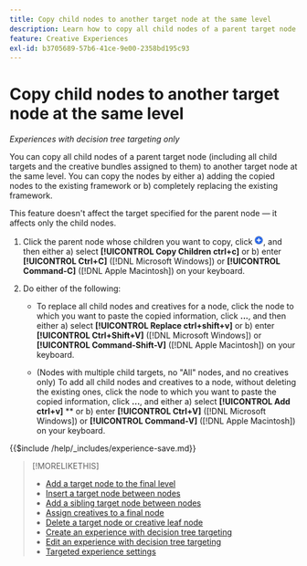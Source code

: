```yaml
---
title: Copy child nodes to another target node at the same level
description: Learn how to copy all child nodes of a parent target node to another target node at the same level
feature: Creative Experiences
exl-id: b3705689-57b6-41ce-9e00-2358bd195c93
---
```

# Copy child nodes to another target node at the same level

*Experiences with decision tree targeting only*

You can copy all child nodes of a parent target node (including all child targets and the creative bundles assigned to them) to another target node at the same level. You can copy the nodes by either a) adding the copied nodes to the existing framework or b) completely replacing the existing framework. <!-- Give the main use case or an example to explain. -->

This feature doesn't affect the target specified for the parent node &mdash; it affects only the child nodes.

<!-- 1. [ways to get to the decision tree] -->

1. Click the parent node whose children you want to copy, click ![Add](/help/creative/assets/add.png "Add"), and then either a\) select **[!UICONTROL Copy Children ctrl+c]** or b\) enter **[!UICONTROL Ctrl+C]** ([!DNL Microsoft Windows]) or **[!UICONTROL Command-C]** ([!DNL Apple Macintosh]) on your keyboard.

1. Do either of the following:

   * To replace all child nodes and creatives for a node, click the node to which you want to paste the copied information, click **...**, and then either a\) select **[!UICONTROL Replace ctrl+shift+v]** or b\) enter **[!UICONTROL Ctrl+Shift+V]** ([!DNL Microsoft Windows]) or **[!UICONTROL Command-Shift-V]** ([!DNL Apple Macintosh]) on your keyboard.

   * (Nodes with multiple child targets, no "All" nodes, and no creatives only) To add all child nodes and creatives to a node, without deleting the existing ones, click the node to which you want to paste the copied information, click **...**, and either a\) select **[!UICONTROL Add ctrl+v]** ** or b\) enter **[!UICONTROL Ctrl+V]** ([!DNL Microsoft Windows]) or **[!UICONTROL Command-V]** ([!DNL Apple Macintosh]) on your keyboard.

<!--
1. (Optional) To save the experience, click **[!UICONTROL Save]**, and then do the following.
...

These formatted steps are inserted automatically from text in the following file in the _includes folder, which reused in multiple places.
-->

{{$include /help/_includes/experience-save.md}}

>[!MORELIKETHIS]
>
>* [Add a target node to the final level](experience-target-node-add-final.md)
>* [Insert a target node between nodes](experience-target-node-add-inner.md)
>* [Add a sibling target node between nodes](experience-target-node-add-sibling.md)
>* [Assign creatives to a final node](experience-assign-creative-bundles.md)
>* [Delete a target node or creative leaf node](/help/creative/experiences/experience-target-node-delete.md)
>* [Create an experience with decision tree targeting](experience-create-targeting.md)
>* [Edit an experience with decision tree targeting](experience-edit-targeting.md)
>* [Targeted experience settings](experience-settings-targeting.md)
